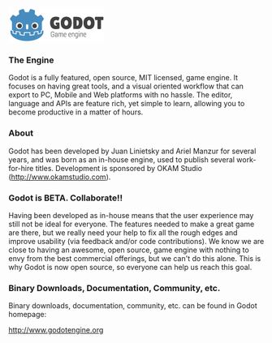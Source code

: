 ![GODOT](/logo.png)

### The Engine

Godot is a fully featured, open source, MIT licensed, game engine. It focuses on having great tools, and a visual oriented workflow that can export to PC, Mobile and Web platforms with no hassle.
The editor, language and APIs are feature rich, yet simple to learn, allowing you to become productive in a matter of hours.

### About

Godot has been developed by Juan Linietsky and Ariel Manzur for several years, and was born as an in-house engine, used to publish several work-for-hire titles.
Development is sponsored by OKAM Studio (http://www.okamstudio.com).

### Godot is BETA. Collaborate!!

Having been developed as in-house means that the user experience may still not be ideal for everyone. The features needed to make a great game are there, but we really need your help to fix all the rough edges and improve usability (via feedback and/or code contributions).
We know we are close to having an awesome, open source, game engine with nothing to envy from the best commercial offerings, but we can't do this alone. This is why Godot is now open source, so everyone can help us reach this goal.

### Binary Downloads, Documentation, Community, etc.

Binary downloads, documentation, community, etc. can be found in Godot homepage:

http://www.godotengine.org




